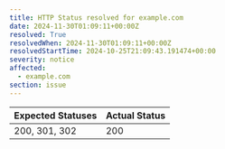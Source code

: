```yaml
---
title: HTTP Status resolved for example.com
date: 2024-11-30T01:09:11+00:00Z
resolved: True
resolvedWhen: 2024-11-30T01:09:11+00:00Z
resolvedStartTime: 2024-10-25T21:09:43.191474+00:00
severity: notice
affected:
  - example.com
section: issue
---
```


| Expected Statuses | Actual Status  |
|-------------------|----------------|
| 200, 301, 302 | 200 |
